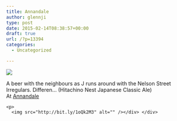 ```yaml
---
title: Annandale
author: glennji
type: post
date: 2015-02-14T08:38:57+00:00
draft: true
url: /?p=13394
categories:
  - Uncategorized

---
```

<div>
  <img src='https://irs1.4sqi.net/img/general/original/5188625_QCv2j6bAtuDuMlCXdabVsD_sqn9nw2luqSG7G-qgtrI.jpg' style='max-width:600px;' /></p> 
  
  <div>
    A beer with the neighbours as J runs around with the Nelson Street Irregulars. Differen&#8230; (Hitachino Nest Japanese Classic Ale)<br /> At <a href="http://4sq.com/9jAjg3">Annandale</a></p> 
    
    <p>
      <img src="http://bit.ly/1oQk2M3" alt="" /></div> </div>

